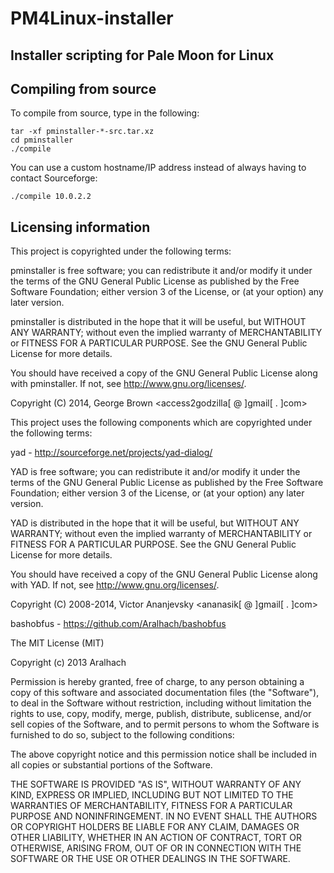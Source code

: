 PM4Linux-installer
==================

Installer scripting for Pale Moon for Linux
---

## Compiling from source

To compile from source, type in the following:

	tar -xf pminstaller-*-src.tar.xz
	cd pminstaller
	./compile

You can use a custom hostname/IP address instead of always having to contact
Sourceforge:

	./compile 10.0.2.2

## Licensing information

This project is copyrighted under the following terms:

pminstaller is free software; you can redistribute it and/or modify it under
the terms of the GNU General Public License as published by the Free Software
Foundation; either version 3 of the License, or (at your option) any later
version.

pminstaller is distributed in the hope that it will be useful, but WITHOUT ANY
WARRANTY; without even the implied warranty of MERCHANTABILITY or FITNESS FOR A
PARTICULAR PURPOSE. See the GNU General Public License for more details.

You should have received a copy of the GNU General Public License along with
pminstaller. If not, see <http://www.gnu.org/licenses/>.

Copyright (C) 2014, George Brown <access2godzilla[ @ ]gmail[ . ]com>

This project uses the following components which are copyrighted under the
following terms:

yad - http://sourceforge.net/projects/yad-dialog/

YAD is free software; you can redistribute it and/or modify it under the terms
of the GNU General Public License as published by the Free Software Foundation;
either version 3 of the License, or (at your option) any later version.

YAD is distributed in the hope that it will be useful, but WITHOUT ANY WARRANTY;
without even the implied warranty of MERCHANTABILITY or FITNESS FOR A PARTICULAR
PURPOSE. See the GNU General Public License for more details.

You should have received a copy of the GNU General Public License along with
YAD. If not, see <http://www.gnu.org/licenses/>.

Copyright (C) 2008-2014, Victor Ananjevsky <ananasik[ @ ]gmail[ . ]com>

bashobfus - https://github.com/Aralhach/bashobfus

The MIT License (MIT)

Copyright (c) 2013 Aralhach

Permission is hereby granted, free of charge, to any person obtaining a copy of
this software and associated documentation files (the "Software"), to deal in
the Software without restriction, including without limitation the rights to
use, copy, modify, merge, publish, distribute, sublicense, and/or sell copies of
the Software, and to permit persons to whom the Software is furnished to do so,
subject to the following conditions:

The above copyright notice and this permission notice shall be included in all
copies or substantial portions of the Software.

THE SOFTWARE IS PROVIDED "AS IS", WITHOUT WARRANTY OF ANY KIND, EXPRESS OR
IMPLIED, INCLUDING BUT NOT LIMITED TO THE WARRANTIES OF MERCHANTABILITY, FITNESS
FOR A PARTICULAR PURPOSE AND NONINFRINGEMENT. IN NO EVENT SHALL THE AUTHORS OR
COPYRIGHT HOLDERS BE LIABLE FOR ANY CLAIM, DAMAGES OR OTHER LIABILITY, WHETHER
IN AN ACTION OF CONTRACT, TORT OR OTHERWISE, ARISING FROM, OUT OF OR IN
CONNECTION WITH THE SOFTWARE OR THE USE OR OTHER DEALINGS IN THE SOFTWARE.
